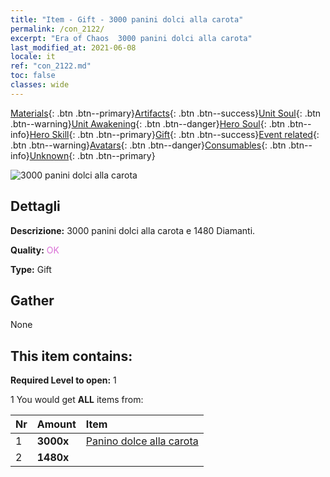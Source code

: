 ```yaml
---
title: "Item - Gift - 3000 panini dolci alla carota"
permalink: /con_2122/
excerpt: "Era of Chaos  3000 panini dolci alla carota"
last_modified_at: 2021-06-08
locale: it
ref: "con_2122.md"
toc: false
classes: wide
---
```

 [Materials](/ItemsIT/){: .btn .btn--primary}[Artifacts](/ItemsIT/Artifacts/){: .btn .btn--success}[Unit Soul](/ItemsIT/UnitSoul/){: .btn .btn--warning}[Unit Awakening](/ItemsIT/UnitAwakening/){: .btn .btn--danger}[Hero Soul](/ItemsIT/HeroSoul/){: .btn .btn--info}[Hero Skill](/ItemsIT/HeroSkill/){: .btn .btn--primary}[Gift](/ItemsIT/Gift/){: .btn .btn--success}[Event related](/ItemsIT/Events/){: .btn .btn--warning}[Avatars](/ItemsIT/Avatars/){: .btn .btn--danger}[Consumables](/ItemsIT/Consumables/){: .btn .btn--info}[Unknown](/ItemsIT/Unknown/){: .btn .btn--primary}

 ![3000 panini dolci alla carota](/images/t/i_907589.png)

## Dettagli
 **Descrizione:** 3000 panini dolci alla carota e 1480 Diamanti.

 **Quality:** <span style="color: #DA70D6">OK</span>

 **Type:** Gift

## Gather

  None

## This item contains:

 **Required Level to open:** 1

 1 You would get **ALL** items  from:

  | Nr | Amount |     Item    |
  |:---|:-------|:------------|
  | 1 |  **3000x** | [Panino dolce alla carota](/ItemsIT/con_2119/) |  | 
  | 2 |  **1480x** | <i class="fas fa-gem"/> |  | 
